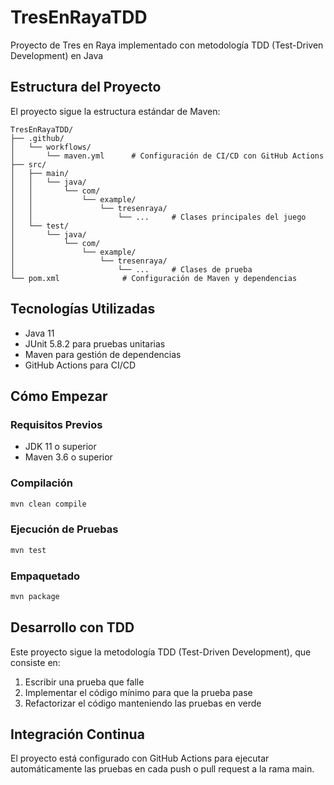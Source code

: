 # TresEnRayaTDD
Proyecto de Tres en Raya implementado con metodología TDD (Test-Driven Development) en Java

## Estructura del Proyecto

El proyecto sigue la estructura estándar de Maven:

```
TresEnRayaTDD/
├── .github/
│   └── workflows/
│       └── maven.yml      # Configuración de CI/CD con GitHub Actions
├── src/
│   ├── main/
│   │   └── java/
│   │       └── com/
│   │           └── example/
│   │               └── tresenraya/
│   │                   └── ...     # Clases principales del juego
│   └── test/
│       └── java/
│           └── com/
│               └── example/
│                   └── tresenraya/
│                       └── ...     # Clases de prueba
└── pom.xml              # Configuración de Maven y dependencias
```

## Tecnologías Utilizadas

- Java 11
- JUnit 5.8.2 para pruebas unitarias
- Maven para gestión de dependencias
- GitHub Actions para CI/CD

## Cómo Empezar

### Requisitos Previos

- JDK 11 o superior
- Maven 3.6 o superior

### Compilación

```bash
mvn clean compile
```

### Ejecución de Pruebas

```bash
mvn test
```

### Empaquetado

```bash
mvn package
```

## Desarrollo con TDD

Este proyecto sigue la metodología TDD (Test-Driven Development), que consiste en:

1. Escribir una prueba que falle
2. Implementar el código mínimo para que la prueba pase
3. Refactorizar el código manteniendo las pruebas en verde

## Integración Continua

El proyecto está configurado con GitHub Actions para ejecutar automáticamente las pruebas en cada push o pull request a la rama main.

